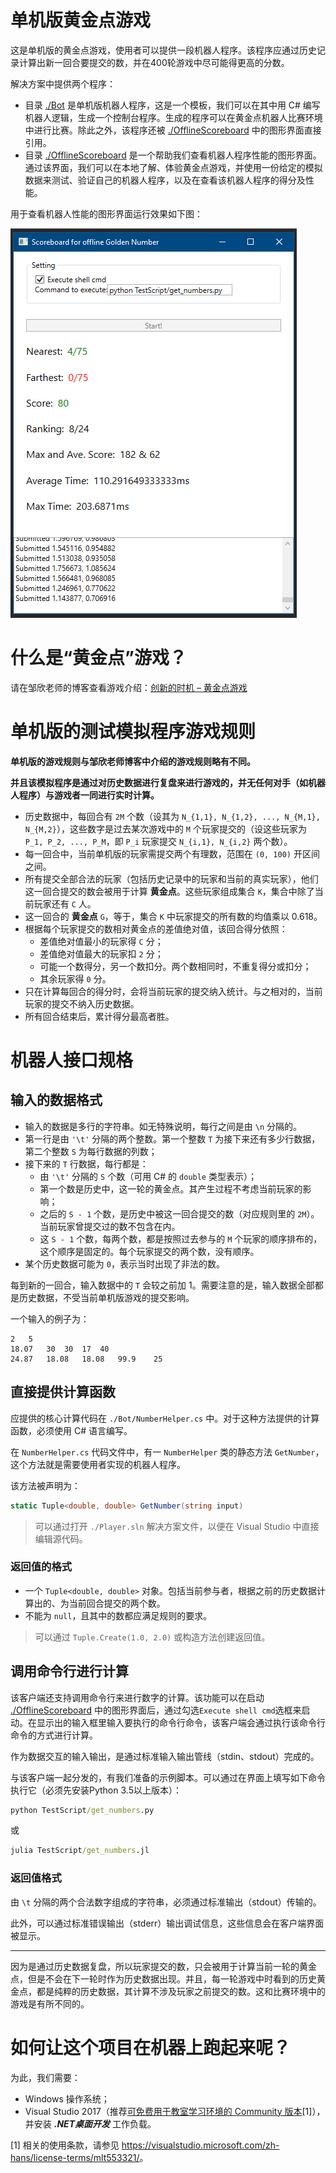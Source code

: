 # 单机版黄金点游戏
这是单机版的黄金点游戏，使用者可以提供一段机器人程序。该程序应通过历史记录计算出新一回合要提交的数，并在400轮游戏中尽可能得更高的分数。

解决方案中提供两个程序：
* 目录 [./Bot](./Bot/) 是单机版机器人程序，这是一个模板，我们可以在其中用 C# 编写机器人逻辑，生成一个控制台程序。生成的程序可以在黄金点机器人比赛环境中进行比赛。除此之外，该程序还被 [./OfflineScoreboard](./OfflineScoreboard) 中的图形界面直接引用。
* 目录 [./OfflineScoreboard](./OfflineScoreboard) 是一个帮助我们查看机器人程序性能的图形界面。通过该界面，我们可以在本地了解、体验黄金点游戏，并使用一份给定的模拟数据来测试、验证自己的机器人程序，以及在查看该机器人程序的得分及性能。

用于查看机器人性能的图形界面运行效果如下图：

![Sample image](./sample.PNG)

# 什么是“黄金点”游戏？
请在邹欣老师的博客查看游戏介绍：[创新的时机 – 黄金点游戏](https://blog.csdn.net/SoftwareTeacher/article/details/25794525)

# 单机版的测试模拟程序游戏规则
**单机版的游戏规则与邹欣老师博客中介绍的游戏规则略有不同。**

**并且该模拟程序是通过对历史数据进行复盘来进行游戏的，并无任何对手（如机器人程序）与游戏者一同进行实时计算。**

- 历史数据中，每回合有 `2M` 个数（设其为 `N_{1,1}, N_{1,2}, ..., N_{M,1}, N_{M,2}`），这些数字是过去某次游戏中的 `M` 个玩家提交的（设这些玩家为 `P_1, P_2, ..., P_M`，即 `P_i` 玩家提交 `N_{i,1}, N_{i,2}` 两个数）。
- 每一回合中，当前单机版的玩家需提交两个有理数，范围在 `(0, 100)` 开区间之间。
- 所有提交全部合法的玩家（包括历史记录中的玩家和当前的真实玩家），他们这一回合提交的数会被用于计算 **黄金点**。这些玩家组成集合 `K`，集合中除了当前玩家还有 `C` 人。
- 这一回合的 **黄金点** `G`，等于，集合 `K` 中玩家提交的所有数的均值乘以 0.618。
- 根据每个玩家提交的数相对黄金点的差值绝对值，该回合得分依照：
    - 差值绝对值最小的玩家得 `C` 分；
    - 差值绝对值最大的玩家扣 `2` 分；
    - 可能一个数得分，另一个数扣分。两个数相同时，不重复得分或扣分；
    - 其余玩家得 `0` 分。
- 只在计算每回合的得分时，会将当前玩家的提交纳入统计。与之相对的，当前玩家的提交不纳入历史数据。
- 所有回合结束后，累计得分最高者胜。

# 机器人接口规格

## 输入的数据格式
- 输入的数据是多行的字符串。如无特殊说明，每行之间是由 `\n` 分隔的。
- 第一行是由 `'\t'` 分隔的两个整数。第一个整数 `T` 为接下来还有多少行数据，第二个整数 `S` 为每行数据的列数；
- 接下来的 `T` 行数据，每行都是：
    - 由 `'\t'` 分隔的 `S` 个数（可用 C# 的 `double` 类型表示）；
    - 第一个数是历史中，这一轮的黄金点。其产生过程不考虑当前玩家的影响；
    - 之后的 `S - 1` 个数，是历史中被这一回合提交的数（对应规则里的 `2M`）。当前玩家曾提交过的数不包含在内。
    - 这 `S - 1` 个数，每两个数，都是按照过去参与的 `M` 个玩家的顺序排布的，这个顺序是固定的。每个玩家提交的两个数，没有顺序。
- 某个历史数据可能为 `0`，表示当时出现了非法的数。

每到新的一回合，输入数据中的 `T` 会较之前加 1。需要注意的是，输入数据全部都是历史数据，不受当前单机版游戏的提交影响。

一个输入的例子为：
```
2	5
18.07   30  30  17  40
24.87   18.08   18.08   99.9    25
```

## 直接提供计算函数

应提供的核心计算代码在 `./Bot/NumberHelper.cs` 中。对于这种方法提供的计算函数，必须使用 C# 语言编写。

在 `NumberHelper.cs` 代码文件中，有一 `NumberHelper` 类的静态方法 `GetNumber`，这个方法就是需要使用者实现的机器人程序。

该方法被声明为：
```cs
static Tuple<double, double> GetNumber(string input)
```

> 可以通过打开 `./Player.sln` 解决方案文件，以便在 Visual Studio 中直接编辑源代码。

### 返回值的格式
- 一个 `Tuple<double, double>` 对象。包括当前参与者，根据之前的历史数据计算出的、为当前回合提交的两个数。
- 不能为 `null`，且其中的数都应满足规则的要求。

> 可以通过 `Tuple.Create(1.0, 2.0)` 或构造方法创建返回值。

## 调用命令行进行计算
该客户端还支持调用命令行来进行数字的计算。该功能可以在启动 [./OfflineScoreboard](./OfflineScoreboard) 中的图形界面后，通过勾选`Execute shell cmd`选框来启动。在显示出的输入框里输入要执行的命令行命令，该客户端会通过执行该命令行命令的方式进行计算。

作为数据交互的输入输出，是通过标准输入输出管线（stdin、stdout）完成的。

与该客户端一起分发的，有我们准备的示例脚本。可以通过在界面上填写如下命令执行它（必须先安装Python 3.5以上版本）：
```cmd
python TestScript/get_numbers.py
```
或
```cmd
julia TestScript/get_numbers.jl
```

### 返回值格式
由 `\t` 分隔的两个合法数字组成的字符串，必须通过标准输出（stdout）传输的。

此外，可以通过标准错误输出（stderr）输出调试信息，这些信息会在客户端界面被显示。


---
因为是通过历史数据复盘，所以玩家提交的数，只会被用于计算当前一轮的黄金点，但是不会在下一轮时作为历史数据出现。并且，每一轮游戏中时看到的历史黄金点，都是纯粹的历史数据，其计算不涉及玩家之前提交的数。这和比赛环境中的游戏是有所不同的。

# 如何让这个项目在机器上跑起来呢？
为此，我们需要：
- Windows 操作系统；
- Visual Studio 2017（推荐[可免费用于教室学习环境的 Community 版本](https://visualstudio.microsoft.com/zh-hans/vs/community/)[1]），并安装 ***.NET桌面开发*** 工作负载。

[1] 相关的使用条款，请参见 <https://visualstudio.microsoft.com/zh-hans/license-terms/mlt553321/>。
